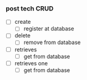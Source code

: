 ### post tech CRUD

- [ ] create
  - [ ] register at database
- [ ] delete
  - [ ] remove from database
- [ ] retrieves
  - [ ] get from database
- [ ] retrieves one
  - [ ] get from database
